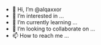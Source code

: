 - 👋 Hi, I’m @alqaxxor
- 👀 I’m interested in ...
- 🌱 I’m currently learning ...
- 💞️ I’m looking to collaborate on ...
- 📫 How to reach me ...

<!---
alqaxxor/alqaxxor is a ✨ special ✨ repository because its `README.md` (this file) appears on your GitHub profile.
You can click the Preview link to take a look at your changes.
--->
